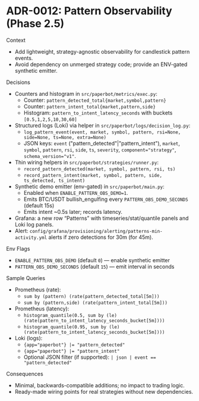# ADR-0012: Pattern Observability (Phase 2.5)

Context
- Add lightweight, strategy-agnostic observability for candlestick pattern events.
- Avoid dependency on unmerged strategy code; provide an ENV-gated synthetic emitter.

Decisions
- Counters and histogram in `src/paperbot/metrics/exec.py`:
  - Counter: `pattern_detected_total{market,symbol,pattern}`
  - Counter: `pattern_intent_total{market,pattern,side}`
  - Histogram: `pattern_to_intent_latency_seconds` with buckets `[0.5,1,2,5,10,30,60]`
- Structured logs (Loki) via helper in `src/paperbot/logs/decision_log.py`:
  - `log_pattern_event(event, market, symbol, pattern, rsi=None, side=None, ts=None, extra=None)`
  - JSON keys: `event` ("pattern_detected"|"pattern_intent"), `market`, `symbol`, `pattern`, `rsi`, `side`, `ts`, `severity`, `component="strategy"`, `schema_version="v1"`.
- Thin wiring helpers in `src/paperbot/strategies/runner.py`:
  - `record_pattern_detected(market, symbol, pattern, rsi, ts)`
  - `record_pattern_intent(market, symbol, pattern, side, ts_detected, ts_intent)`
- Synthetic demo emitter (env-gated) in `src/paperbot/main.py`:
  - Enabled when `ENABLE_PATTERN_OBS_DEMO=1`.
  - Emits BTC/USDT bullish_engulfing every `PATTERN_OBS_DEMO_SECONDS` (default 15s)
  - Emits intent ~0.5s later; records latency.
- Grafana: a new row “Patterns” with timeseries/stat/quantile panels and Loki log panels.
- Alert: `config/grafana/provisioning/alerting/patterns-min-activity.yml` alerts if zero detections for 30m (for 45m).

Env Flags
- `ENABLE_PATTERN_OBS_DEMO` (default `0`) — enable synthetic emitter
- `PATTERN_OBS_DEMO_SECONDS` (default `15`) — emit interval in seconds

Sample Queries
- Prometheus (rate):
  - `sum by (pattern) (rate(pattern_detected_total[5m]))`
  - `sum by (pattern,side) (rate(pattern_intent_total[5m]))`
- Prometheus (latency):
  - `histogram_quantile(0.5, sum by (le) (rate(pattern_to_intent_latency_seconds_bucket[5m])))`
  - `histogram_quantile(0.95, sum by (le) (rate(pattern_to_intent_latency_seconds_bucket[5m])))`
- Loki (logs):
  - `{app="paperbot"} |= "pattern_detected"`
  - `{app="paperbot"} |= "pattern_intent"`
  - Optional JSON filter (if supported): `| json | event == "pattern_detected"`

Consequences
- Minimal, backwards-compatible additions; no impact to trading logic.
- Ready-made wiring points for real strategies without new dependencies.
